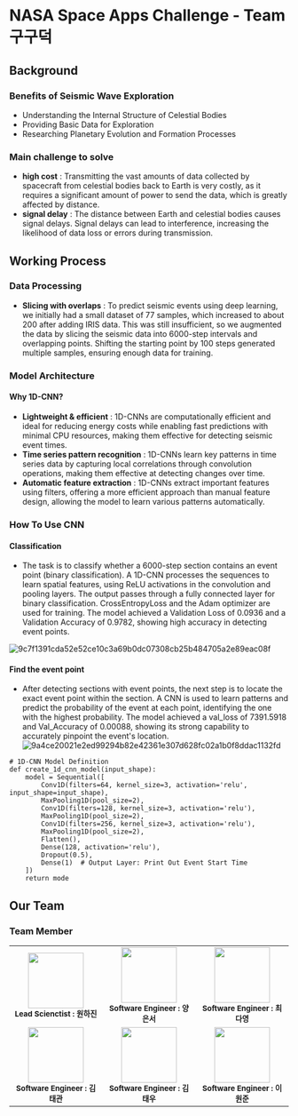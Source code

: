 # NASA Space Apps Challenge - Team 구구덕
## Background
### Benefits of Seismic Wave Exploration
- Understanding the Internal Structure of Celestial Bodies
- Providing Basic Data for Exploration
- Researching Planetary Evolution and Formation Processes
### Main challenge to solve
- **high cost** : Transmitting the vast amounts of data collected by spacecraft from celestial bodies back to Earth is very costly, as it requires a significant amount of power to send the data, which is greatly affected by distance.
- **signal delay** : The distance between Earth and celestial bodies causes signal delays. Signal delays can lead to interference, increasing the likelihood of data loss or errors during transmission.


## Working Process
### Data Processing
- **Slicing with overlaps** : To predict seismic events using deep learning, we initially had a small dataset of 77 samples, which increased to about 200 after adding IRIS data. This was still insufficient, so we augmented the data by slicing the seismic data into 6000-step intervals and overlapping points. Shifting the starting point by 100 steps generated multiple samples, ensuring enough data for training.
  
### Model Architecture
#### Why 1D-CNN?
- **Lightweight & efficient** : 1D-CNNs are computationally efficient and ideal for reducing energy costs while enabling fast predictions with minimal CPU resources, making them effective for detecting seismic event times.
- **Time series pattern recognition** : 1D-CNNs learn key patterns in time series data by capturing local correlations through convolution operations, making them effective at detecting changes over time.
- **Automatic feature extraction** : 1D-CNNs extract important features using filters, offering a more efficient approach than manual feature design, allowing the model to learn various patterns automatically.


### How To Use CNN
#### Classification
- The task is to classify whether a 6000-step section contains an event point (binary classification).
A 1D-CNN processes the sequences to learn spatial features, using ReLU activations in the convolution and pooling layers. The output passes through a fully connected layer for binary classification. CrossEntropyLoss and the Adam optimizer are used for training. The model achieved a Validation Loss of 0.0936 and a Validation Accuracy of 0.9782, showing high accuracy in detecting event points.

![9c7f1391cda52e52ce10c3a69b0dc07308cb25b484705a2e89eac08f](https://github.com/user-attachments/assets/db5ccc30-761d-4402-bdcb-00383bb11921)



#### Find the event point
- After detecting sections with event points, the next step is to locate the exact event point within the section. A CNN is used to learn patterns and predict the probability of the event at each point, identifying the one with the highest probability. The model achieved a val_loss of 7391.5918 and Val_Accuracy of 0.00088, showing its strong capability to accurately pinpoint the event's location.
![9a4ce20021e2ed99294b82e42361e307d628fc02a1b0f8ddac1132fd](https://github.com/user-attachments/assets/ebcdc8fe-e4b2-4599-9944-610b85ba2952)

```
# 1D-CNN Model Definition
def create_1d_cnn_model(input_shape):
    model = Sequential([
        Conv1D(filters=64, kernel_size=3, activation='relu', input_shape=input_shape),
        MaxPooling1D(pool_size=2),
        Conv1D(filters=128, kernel_size=3, activation='relu'),
        MaxPooling1D(pool_size=2),
        Conv1D(filters=256, kernel_size=3, activation='relu'),
        MaxPooling1D(pool_size=2),
        Flatten(),
        Dense(128, activation='relu'),
        Dropout(0.5),
        Dense(1)  # Output Layer: Print Out Event Start Time
    ])
    return mode
```
## Our Team
### Team Member
<table>
  <tbody>
    <tr>
      <td align="center"><img src="https://github.com/user-attachments/assets/054db3b9-01cc-4593-af45-a80c0c3f142c" width="100px;" alt=""/><br /><sub><b>Lead Scienctist : 원하진</b></sub><br /></td>
      <td align="center"><img src="https://github.com/user-attachments/assets/147d16dc-6ff6-4810-bf60-ed9c2460aca9" width="100px;" alt=""/><br /><sub><b>Software Engineer : 양은서</b></sub><br /></td>
      <td align="center"><img src="https://github.com/user-attachments/assets/61900f80-f3ce-4ffb-b48e-b5a9a6a96029" width="100px;" alt=""/><br /><sub><b>Software Engineer : 최다영</b></sub><br /></td>
     <tr/>
      <td align="center"><img src="https://github.com/user-attachments/assets/0114a8c7-55a0-4203-84a1-983b6090fb60" width="100px;" alt=""/><br /><sub><b> Software Engineer : 김태관</b></sub><br /></td>
      <td align="center"><img src="https://github.com/user-attachments/assets/fa27ffea-702c-4c36-9767-e7bf8d04caf2" width="100px;" alt=""/><br /><sub><b>Software Engineer : 김태우</b></sub><br /></td>
      <td align="center"><img src="https://github.com/user-attachments/assets/d4aec8e2-d28e-4e6a-855d-cd77eb9cc8eb" width="100px;" alt=""/><br /><sub><b>Software Engineer : 이원준</b></sub><br /></td>
    </tr>
  </tbody>
</table>


